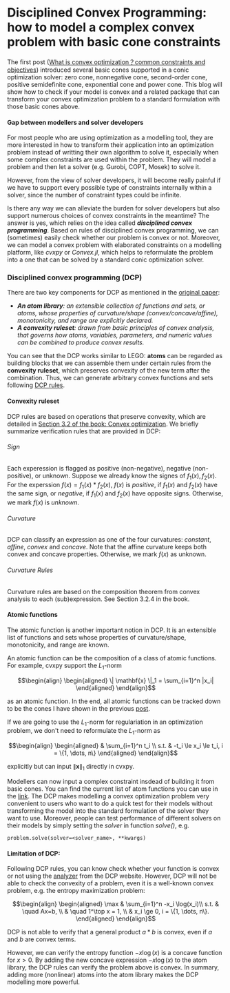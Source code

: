 <!-- ---
title: 'Disciplined Convex Programming: how to model a complex convex problem with basic building blocks?'
date: 2024-11-11
--- -->
Disciplined Convex Programming: how to model a complex convex problem with basic cone constraints
======

The first post ([What is convex optimization？common constraints and objectives](https://github.com/yuwenchen95/yuwenchen95.github.io/blob/master/_posts/Basics_of_convex_optimization/common_constraints_and_objectives.md)) introduced several basic cones supported in a conic optimization solver: zero cone, nonnegative cone, second-order cone, positive semidefinite cone, exponential cone and power cone. This blog will show how to check if your model is convex and a related package that can transform your convex optimization problem to a standard formulation with those basic cones above. 

<!-- ## Some commonly used convex terms
There are some commonly used functions that are convex in modelling a optimization problem:

###### Norms
For $x \in \mathbb{R}^n$, we have
- $L_1$-norm: $\| \mathbf{x} \|_1 = \sum_{i=1}^n |x_i|$
- $L_2$-norm: $\| \mathbf{x} \|_2 = \sqrt{\sum_{i=1}^n x_i^2}$
- Infinity norm: $\| \mathbf{x} \|_\infty = \max_{1 \leq i \leq n} |x_i|$
- $p$-norm: $\| \mathbf{x} \|_p = \left( \sum_{i=1}^n |x_i|^p \right)^{\frac{1}{p}}$
- Largest $k$-norm: $\| \mathbf{x} \|_{(k)} = \sum_{i=1}^{k} |x|_{[i]}$, where $|x|_{[i]}$ is the $i$-th largest absolute value of the components of $x$.
For a matrix $A \in \mathbb{R}^{m \times n}$, we have
- Frobenius norm: $\| A \|_F = \sqrt{\sum_{i=1}^m \sum_{j=1}^n |a_{ij}|^2}$
- Nuclear norm: $\| A \|_* = \sum_{i=1}^{\min\{m,n\}} \sigma_i$, $\sigma_i$ is the $i$-th singular value of $A$. -->

#### Gap between modellers and solver developers
For most people who are using optimization as a modelling tool, they are more interested in how to transform their application into an optimization problem instead of writting their own algorithm to solve it, especially when some complex constraints are used within the problem. They will model a problem and then let a solver (e.g. Gurobi, COPT, Mosek) to solve it.

However, from the view of solver developers, it will become really painful if we have to support every possible type of constraints internally within a solver, since the number of constraint types could be infinite. 

Is there any way we can alleviate the burden for solver developers but also support numerous choices of convex constraints in the meantime? The answer is yes, which relies on the idea called ***disciplined convex programming***. Based on rules of disciplined convex programming, we can (sometimes) easily check whether our problem is convex or not. Moreover, we can model a convex problem with elaborated constraints on a modelling platform, like *cvxpy* or *Convex.jl*, which helps to reformulate the problem into a one that can be solved by a standard conic optimization solver.

### Disciplined convex programming (DCP)
There are two key components for DCP as mentioned in the [original paper](https://stanford.edu/~boyd/papers/disc_cvx_prog.html):

- ***An atom library**: an extensible collection of functions and sets, or atoms, whose properties of curvature/shape (convex/concave/affine), monotonicity, and range are explicitly declared.*
- ***A convexity ruleset**: drawn from basic principles of convex analysis, that governs how atoms, variables, parameters, and numeric values can be combined to produce convex results.*

You can see that the DCP works similar to LEGO: **atoms** can be regarded as building blocks that we can assemble them under certain rules from the **convexity ruleset**, which preserves convexity of the new term after the combination. Thus, we can generate arbitrary convex functions and sets following [DCP rules](https://dcp.stanford.edu/rules). 
#### Convexity ruleset
DCP rules are based on operations that preserve convexity, which are detailed in [Section 3.2 of the book: Convex optimization](https://web.stanford.edu/~boyd/cvxbook/). We briefly summarize verification rules that are provided in DCP:

###### Sign
Each experession is flagged as  positive (non-negative), negative (non-positive), or unknown. Suppose we already know the signes of $f_1(x), f_2(x)$. For the experssion $f(x) = f_1(x)*f_2(x)$, $f(x)$ is *positive*, if $f_1(x)$ and $f_2(x)$ have the same sign, or *negative*, if $f_1(x)$ and $f_2(x)$ have opposite signs. Otherwise, we mark $f(x)$ is *unknown*.

###### Curvature
DCP can classify an expression as one of the four curvatures: *constant*, *affine*, *convex* and *concave*. Note that the affine curvature keeps both convex and concave properties. Otherwise, we mark $f(x)$ as unknown.

###### Curvature Rules
Curvature rules are based on the composition theorem from convex analysis to each (sub)expression. See Section 3.2.4 in the book.

#### Atomic functions
The atomic function is another important notion in DCP. It is an extensible list of functions and sets whose properties of curvature/shape, monotonicity, and range are known. 

An atomic function can be the composition of a class of atomic functions. For example, cvxpy support the $L_1$-norm 
```math
\begin{align}
\begin{aligned}
\| \mathbf{x} \|_1 = \sum_{i=1}^n |x_i| 
\end{aligned}
\end{align}
```
as an atomic function. In the end, all atomic functions can be tracked down to be the cones I have shown in the previous [post](https://github.com/yuwenchen95/yuwenchen95.github.io/blob/master/_posts/Basics_of_convex_optimization/common_constraints_and_objectives.md).

If we are going to use the $L_1$-norm for regulariation in an optimization problem, we don't need to reformulate the $L_1$-norm as
```math
\begin{align}
\begin{aligned}
& \sum_{i=1}^n t_i \\
s.t. & -t_i \le x_i \le t_i, i = \{1, \dots, n\} 
\end{aligned}
\end{align}
```
explicitly but can input $\| \mathbf{x} \|_1$ directly in cvxpy. 

Modellers can now input a complex constraint insdead of building it from basic cones. You can find the current list of atom functions you can use in the [link](https://www.cvxpy.org/tutorial/functions/index.html#scalar-functions). The DCP makes modelling a convex optimization problem very convenient to users who want to do a quick test for their models without transforming the model into the standard formulation of the solver they want to use. Moreover, people can test performance of different solvers on their models by simply setting the *solver* in function *solve()*, e.g.
```
problem.solve(solver=<solver_name>, **kwargs)
```


#### Limitation of DCP: 
Following DCP rules, you can know check whether your function is convex or not using the [analyzer](https://dcp.stanford.edu/analyzer) from the DCP website. However, DCP will not be able to check the convexity of a problem, even it is a well-known convex problem, e.g. the entropy maximization problem:
```math
\begin{align}
\begin{aligned}
\max & \sum_{i=1}^n -x_i \log(x_i)\\
s.t. & \quad Ax=b, \\
    & \quad 1^\top x = 1, \\
    & x_i \ge 0, i = \{1, \dots, n\}.
\end{aligned}
\end{align}
```
DCP is not able to verify that a general product $a*b$ is convex, even if $a$ and $b$ are convex terms. 

However, we can verify the entropy function $-x \log(x)$ is a concave function for $x > 0$. By adding the new concave expression $-x \log(x)$ to the atom library, the DCP rules can verify the problem above is convex. In summary, adding more (nonlinear) atoms into the atom library makes the DCP modelling more powerful. 